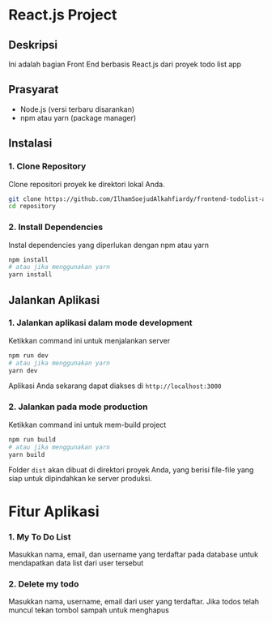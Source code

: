 # React.js Project

## Deskripsi
Ini adalah bagian Front End berbasis React.js dari proyek todo list app

## Prasyarat

- Node.js (versi terbaru disarankan)
- npm atau yarn (package manager)

## Instalasi

### 1. Clone Repository
Clone repositori proyek ke direktori lokal Anda.

```bash
git clone https://github.com/IlhamSoejudAlkahfiardy/frontend-todolist-app.git
cd repository
```

### 2. Install Dependencies
Instal dependencies yang diperlukan dengan npm atau yarn
```bash
npm install
# atau jika menggunakan yarn
yarn install
```

## Jalankan Aplikasi
### 1. Jalankan aplikasi dalam mode development
Ketikkan command ini untuk menjalankan server
```bash
npm run dev
# atau jika menggunakan yarn
yarn dev
```
Aplikasi Anda sekarang dapat diakses di `http://localhost:3000`

### 2. Jalankan pada mode production
Ketikkan command ini untuk mem-build project
```bash
npm run build
# atau jika menggunakan yarn
yarn build
```

Folder `dist` akan dibuat di direktori proyek Anda, yang berisi file-file yang siap untuk dipindahkan ke server produksi.

# Fitur Aplikasi
### 1. My To Do List
Masukkan nama, email, dan username yang terdaftar pada database untuk mendapatkan data list dari user tersebut

### 2. Delete my todo
Masukkan nama, username, email dari user yang terdaftar. Jika todos telah muncul tekan tombol sampah untuk menghapus

